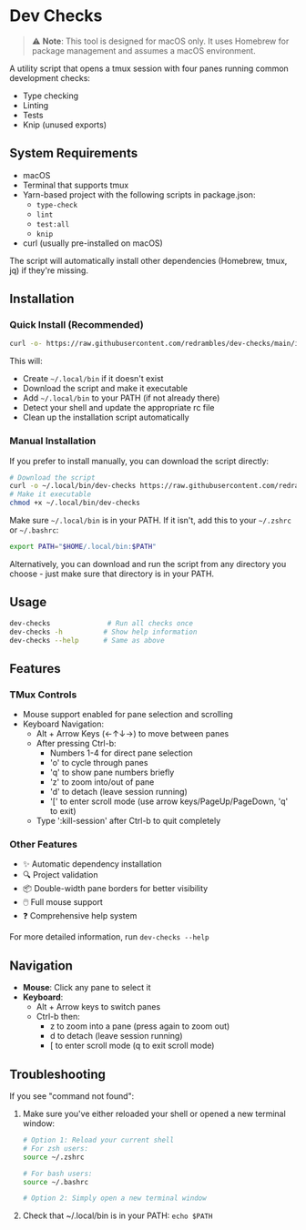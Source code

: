 # Dev Checks

> ⚠️ **Note**: This tool is designed for macOS only. It uses Homebrew for package management and assumes a macOS environment.

A utility script that opens a tmux session with four panes running common development checks:

- Type checking
- Linting
- Tests
- Knip (unused exports)

## System Requirements

- macOS
- Terminal that supports tmux
- Yarn-based project with the following scripts in package.json:
  - `type-check`
  - `lint`
  - `test:all`
  - `knip`
- curl (usually pre-installed on macOS)

The script will automatically install other dependencies (Homebrew, tmux, jq) if they're missing.

## Installation

### Quick Install (Recommended)

```bash
curl -o- https://raw.githubusercontent.com/redrambles/dev-checks/main/install-dev-checks | bash
```

This will:

- Create `~/.local/bin` if it doesn't exist
- Download the script and make it executable
- Add `~/.local/bin` to your PATH (if not already there)
- Detect your shell and update the appropriate rc file
- Clean up the installation script automatically

### Manual Installation

If you prefer to install manually, you can download the script directly:

```bash
# Download the script
curl -o ~/.local/bin/dev-checks https://raw.githubusercontent.com/redrambles/dev-checks/main/dev-checks
# Make it executable
chmod +x ~/.local/bin/dev-checks
```

Make sure `~/.local/bin` is in your PATH. If it isn't, add this to your `~/.zshrc` or `~/.bashrc`:

```bash
export PATH="$HOME/.local/bin:$PATH"
```

Alternatively, you can download and run the script from any directory you choose - just make sure that directory is in your PATH.

## Usage

```bash
dev-checks              # Run all checks once
dev-checks -h          # Show help information
dev-checks --help      # Same as above
```

## Features

### TMux Controls

- Mouse support enabled for pane selection and scrolling
- Keyboard Navigation:
  - Alt + Arrow Keys (←↑↓→) to move between panes
  - After pressing Ctrl-b:
    - Numbers 1-4 for direct pane selection
    - 'o' to cycle through panes
    - 'q' to show pane numbers briefly
    - 'z' to zoom into/out of pane
    - 'd' to detach (leave session running)
    - '[' to enter scroll mode (use arrow keys/PageUp/PageDown, 'q' to exit)
  - Type ':kill-session' after Ctrl-b to quit completely

### Other Features

- ✨ Automatic dependency installation
- 🔍 Project validation
- 📦 Double-width pane borders for better visibility
- 🖱️ Full mouse support
- ❓ Comprehensive help system

For more detailed information, run `dev-checks --help`

## Navigation

- **Mouse**: Click any pane to select it
- **Keyboard**:
  - Alt + Arrow keys to switch panes
  - Ctrl-b then:
    - z to zoom into a pane (press again to zoom out)
    - d to detach (leave session running)
    - [ to enter scroll mode (q to exit scroll mode)

## Troubleshooting

If you see "command not found":

1. Make sure you've either reloaded your shell or opened a new terminal window:

   ```bash
   # Option 1: Reload your current shell
   # For zsh users:
   source ~/.zshrc

   # For bash users:
   source ~/.bashrc

   # Option 2: Simply open a new terminal window
   ```

2. Check that ~/.local/bin is in your PATH: `echo $PATH`
